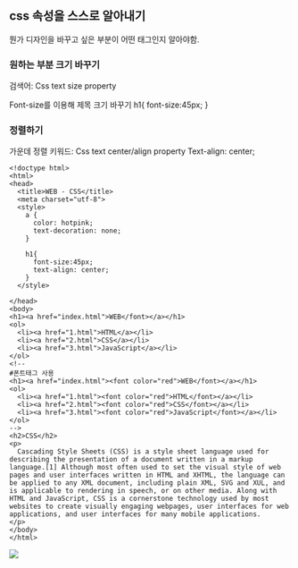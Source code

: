 ## css 속성을 스스로 알아내기
뭔가 디자인을 바꾸고 싶은 부분이 어떤 태그인지 알아야함.

### 원하는 부분 크기 바꾸기
검색어: Css text size property

Font-size를 이용해 제목 크기 바꾸기
h1{ font-size:45px;  }

### 정렬하기
가운데 정렬
키워드: Css text center/align property
Text-align: center;

```
<!doctype html>
<html>
<head>
  <title>WEB - CSS</title>
  <meta charset="utf-8">
  <style>
    a {
      color: hotpink;
      text-decoration: none;
    }

    h1{
      font-size:45px;
      text-align: center;
    }
  </style>

</head>
<body>
<h1><a href="index.html">WEB</font></a></h1>
<ol>
  <li><a href="1.html">HTML</a></li>
  <li><a href="2.html">CSS</a></li>
  <li><a href="3.html">JavaScript</a></li>
</ol>
<!--
#폰트태그 사용
<h1><a href="index.html"><font color="red">WEB</font></a></h1>
<ol>
  <li><a href="1.html"><font color="red">HTML</font></a></li>
  <li><a href="2.html"><font color="red">CSS</font></a></li>
  <li><a href="3.html"><font color="red">JavaScript</font></a></li>
</ol>
-->
<h2>CSS</h2>
<p>
  Cascading Style Sheets (CSS) is a style sheet language used for describing the presentation of a document written in a markup language.[1] Although most often used to set the visual style of web pages and user interfaces written in HTML and XHTML, the language can be applied to any XML document, including plain XML, SVG and XUL, and is applicable to rendering in speech, or on other media. Along with HTML and JavaScript, CSS is a cornerstone technology used by most websites to create visually engaging webpages, user interfaces for web applications, and user interfaces for many mobile applications.
</p>
</body>
</html>
```


<img src="https://github.com/user-attachments/assets/e83c2063-49dd-4941-afc7-6145d6657819">
